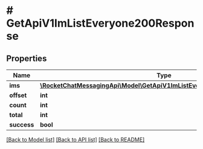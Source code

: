 # # GetApiV1ImListEveryone200Response

## Properties

Name | Type | Description | Notes
------------ | ------------- | ------------- | -------------
**ims** | [**\RocketChatMessagingApi\Model\GetApiV1ImListEveryone200ResponseImsInner[]**](GetApiV1ImListEveryone200ResponseImsInner.md) |  | [optional]
**offset** | **int** |  | [optional]
**count** | **int** |  | [optional]
**total** | **int** |  | [optional]
**success** | **bool** |  | [optional]

[[Back to Model list]](../../README.md#models) [[Back to API list]](../../README.md#endpoints) [[Back to README]](../../README.md)
